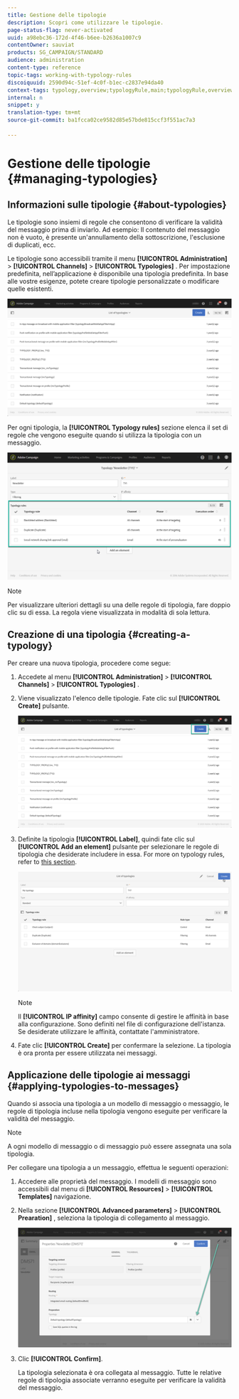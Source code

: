 ```yaml
---
title: Gestione delle tipologie
description: Scopri come utilizzare le tipologie.
page-status-flag: never-activated
uuid: a98ebc36-172d-4f46-b6ee-b2636a1007c9
contentOwner: sauviat
products: SG_CAMPAIGN/STANDARD
audience: administration
content-type: reference
topic-tags: working-with-typology-rules
discoiquuid: 2590d94c-51ef-4c0f-b1ec-c2837e94da40
context-tags: typology,overview;typologyRule,main;typologyRule,overview
internal: n
snippet: y
translation-type: tm+mt
source-git-commit: ba1fcca02ce9582d85e57bde815ccf3f551ac7a3

---
```



# Gestione delle tipologie {#managing-typologies}

## Informazioni sulle tipologie {#about-typologies}

Le tipologie sono insiemi di regole che consentono di verificare la validità del messaggio prima di inviarlo. Ad esempio: Il contenuto del messaggio non è vuoto, è presente un&#39;annullamento della sottoscrizione, l&#39;esclusione di duplicati, ecc.

Le tipologie sono accessibili tramite il menu **[!UICONTROL Administration]** > **[!UICONTROL Channels]** > **[!UICONTROL Typologies]** . Per impostazione predefinita, nell’applicazione è disponibile una tipologia predefinita. In base alle vostre esigenze, potete creare tipologie personalizzate o modificare quelle esistenti.

![](assets/typologies-list.png)

Per ogni tipologia, la **[!UICONTROL Typology rules]** sezione elenca il set di regole che vengono eseguite quando si utilizza la tipologia con un messaggio.

![](assets/typology_typo-rule-list.png)

>[!NOTE]
>
>Per visualizzare ulteriori dettagli su una delle regole di tipologia, fare doppio clic su di essa. La regola viene visualizzata in modalità di sola lettura.

## Creazione di una tipologia {#creating-a-typology}

Per creare una nuova tipologia, procedere come segue:

1. Accedete al menu **[!UICONTROL Administration]** > **[!UICONTROL Channels]** > **[!UICONTROL Typologies]** .

1. Viene visualizzato l&#39;elenco delle tipologie. Fate clic sul **[!UICONTROL Create]** pulsante.

   ![](assets/typologies-create.png)

1. Definite la tipologia **[!UICONTROL Label]**, quindi fate clic sul **[!UICONTROL Add an element]** pulsante per selezionare le regole di tipologia che desiderate includere in essa. For more on typology rules, refer to [this section](../../sending/using/managing-typology-rules.md).

   ![](assets/typology_addrules.png)

   >[!NOTE]
   >
   >Il **[!UICONTROL IP affinity]** campo consente di gestire le affinità in base alla configurazione. Sono definiti nel file di configurazione dell&#39;istanza. Se desiderate utilizzare le affinità, contattate l&#39;amministratore.

1. Fate clic **[!UICONTROL Create]** per confermare la selezione. La tipologia è ora pronta per essere utilizzata nei messaggi.

## Applicazione delle tipologie ai messaggi {#applying-typologies-to-messages}

Quando si associa una tipologia a un modello di messaggio o messaggio, le regole di tipologia incluse nella tipologia vengono eseguite per verificare la validità del messaggio.

>[!NOTE]
>
>A ogni modello di messaggio o di messaggio può essere assegnata una sola tipologia.

Per collegare una tipologia a un messaggio, effettua le seguenti operazioni:

1. Accedere alle proprietà del messaggio. I modelli di messaggio sono accessibili dal menu di **[!UICONTROL Resources]** > **[!UICONTROL Templates]** navigazione.

1. Nella sezione **[!UICONTROL Advanced parameters]** > **[!UICONTROL Prearation]** , seleziona la tipologia di collegamento al messaggio.

   ![](assets/typology_message.png)

1. Clic **[!UICONTROL Confirm]**.

   La tipologia selezionata è ora collegata al messaggio. Tutte le relative regole di tipologia associate verranno eseguite per verificare la validità del messaggio.
